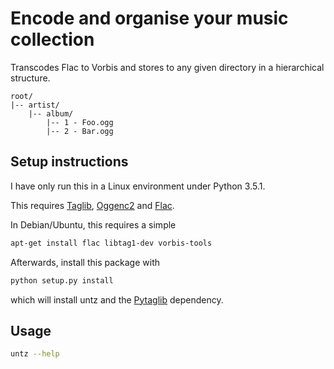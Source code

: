 # Encode and organise your music collection

Transcodes Flac to Vorbis and stores to any given directory in a hierarchical structure.

```
root/
|-- artist/
    |-- album/
        |-- 1 - Foo.ogg
        |-- 2 - Bar.ogg
```

## Setup instructions

I have only run this in a Linux environment under Python 3.5.1.

This requires [Taglib](http://taglib.github.io/), [Oggenc2](http://www.rarewares.org/ogg-oggenc.php) and [Flac](https://xiph.org/flac/).

In Debian/Ubuntu, this requires a simple

```bash
apt-get install flac libtag1-dev vorbis-tools
```

Afterwards, install this package with

```python
python setup.py install
```

which will install untz and the [Pytaglib](https://github.com/supermihi/pytaglib) dependency.

## Usage

```bash
untz --help
```
